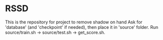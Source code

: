 # RSSD
This is the repository for project to remove shadow on hand
Ask for 'database' (and 'checkpoint' if needed), then place it in 'source' folder.
Run source/train.sh -> source/test.sh -> get_score.sh.
